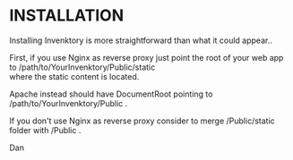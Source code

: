 # INSTALLATION
   
  Installing Invenktory is more straightforward than what it could appear..   
  
  First, if you use Nginx as reverse proxy just point the root of your web app to /path/to/YourInvenktory/Public/static   
  where the static content is located.
  
  Apache instead should have DocumentRoot pointing to /path/to/YourInvenktory/Public .   
  
  If you don't use Nginx as reverse proxy consider to merge /Public/static folder with /Public .   
  
  Dan
